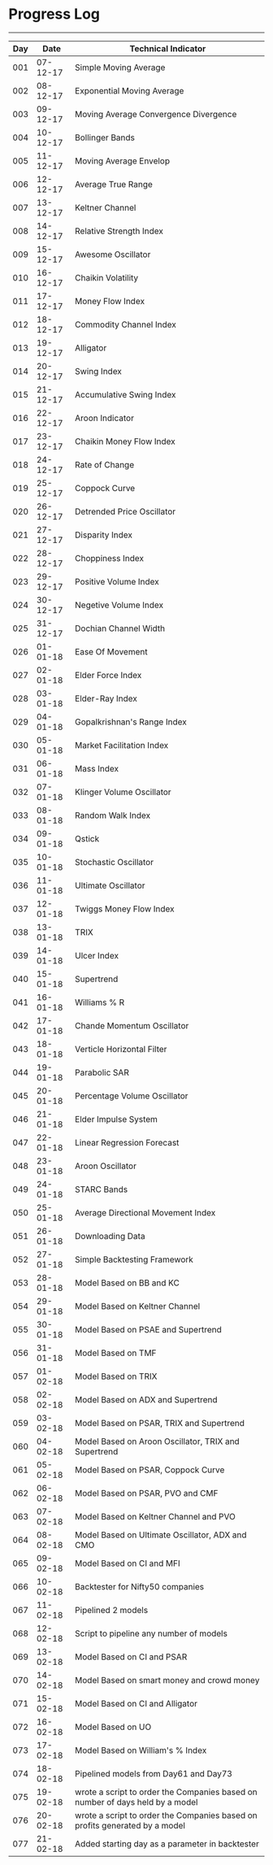 # Progress Log
---
| Day | Date | Technical Indicator |
| --- | ---- | ------------------- |
| 001 | 07-12-17 | Simple Moving Average |
| 002 | 08-12-17 | Exponential Moving Average |
| 003 | 09-12-17 | Moving Average Convergence Divergence |
| 004 | 10-12-17 | Bollinger Bands |
| 005 | 11-12-17 | Moving Average Envelop |
| 006 | 12-12-17 | Average True Range |
| 007 | 13-12-17 | Keltner Channel |
| 008 | 14-12-17 | Relative Strength Index |
| 009 | 15-12-17 | Awesome Oscillator |
| 010 | 16-12-17 | Chaikin Volatility |
| 011 | 17-12-17 | Money Flow Index |
| 012 | 18-12-17 | Commodity Channel Index |
| 013 | 19-12-17 | Alligator |
| 014 | 20-12-17 | Swing Index |
| 015 | 21-12-17 | Accumulative Swing Index |
| 016 | 22-12-17 | Aroon Indicator |
| 017 | 23-12-17 | Chaikin Money Flow Index |
| 018 | 24-12-17 | Rate of Change |
| 019 | 25-12-17 | Coppock Curve |
| 020 | 26-12-17 | Detrended Price Oscillator |
| 021 | 27-12-17 | Disparity Index |
| 022 | 28-12-17 | Choppiness Index |
| 023 | 29-12-17 | Positive Volume Index |
| 024 | 30-12-17 | Negetive Volume Index |
| 025 | 31-12-17 | Dochian Channel Width |
| 026 | 01-01-18 | Ease Of Movement |
| 027 | 02-01-18 | Elder Force Index |
| 028 | 03-01-18 | Elder-Ray Index |
| 029 | 04-01-18 | Gopalkrishnan's Range Index |
| 030 | 05-01-18 | Market Facilitation Index |
| 031 | 06-01-18 | Mass Index |
| 032 | 07-01-18 | Klinger Volume Oscillator |
| 033 | 08-01-18 | Random Walk Index |
| 034 | 09-01-18 | Qstick |
| 035 | 10-01-18 | Stochastic Oscillator |
| 036 | 11-01-18 | Ultimate Oscillator |
| 037 | 12-01-18 | Twiggs Money Flow Index |
| 038 | 13-01-18 | TRIX |
| 039 | 14-01-18 | Ulcer Index |
| 040 | 15-01-18 | Supertrend |
| 041 | 16-01-18 | Williams % R |
| 042 | 17-01-18 | Chande Momentum Oscillator |
| 043 | 18-01-18 | Verticle Horizontal Filter |
| 044 | 19-01-18 | Parabolic SAR |
| 045 | 20-01-18 | Percentage Volume Oscillator |
| 046 | 21-01-18 | Elder Impulse System |
| 047 | 22-01-18 | Linear Regression Forecast |
| 048 | 23-01-18 | Aroon Oscillator |
| 049 | 24-01-18 | STARC Bands |
| 050 | 25-01-18 | Average Directional Movement Index |
| 051 | 26-01-18 | Downloading Data |
| 052 | 27-01-18 | Simple Backtesting Framework |
| 053 | 28-01-18 | Model Based on BB and KC |
| 054 | 29-01-18 | Model Based on Keltner Channel |
| 055 | 30-01-18 | Model Based on PSAE and Supertrend |
| 056 | 31-01-18 | Model Based on TMF |
| 057 | 01-02-18 | Model Based on TRIX |
| 058 | 02-02-18 | Model Based on ADX and Supertrend |
| 059 | 03-02-18 | Model Based on PSAR, TRIX and Supertrend |
| 060 | 04-02-18 | Model Based on Aroon Oscillator, TRIX and Supertrend |
| 061 | 05-02-18 | Model Based on PSAR, Coppock Curve |
| 062 | 06-02-18 | Model Based on PSAR, PVO and CMF |
| 063 | 07-02-18 | Model Based on Keltner Channel and PVO |
| 064 | 08-02-18 | Model Based on Ultimate Oscillator, ADX  and CMO |
| 065 | 09-02-18 | Model Based on CI and MFI |
| 066 | 10-02-18 | Backtester for Nifty50 companies |
| 067 | 11-02-18 | Pipelined 2 models |
| 068 | 12-02-18 | Script to pipeline any number of models |
| 069 | 13-02-18 | Model Based on CI and PSAR |
| 070 | 14-02-18 | Model Based on smart money and crowd money |
| 071 | 15-02-18 | Model Based on CI and Alligator |
| 072 | 16-02-18 | Model Based on UO |
| 073 | 17-02-18 | Model Based on William's % Index |
| 074 | 18-02-18 | Pipelined models from Day61 and Day73 |
| 075 | 19-02-18 | wrote a script to order the Companies based on number of days held by a model |
| 076 | 20-02-18 | wrote a script to order the Companies based on profits generated by a model |
| 077 | 21-02-18 | Added starting day as a parameter in backtester |
